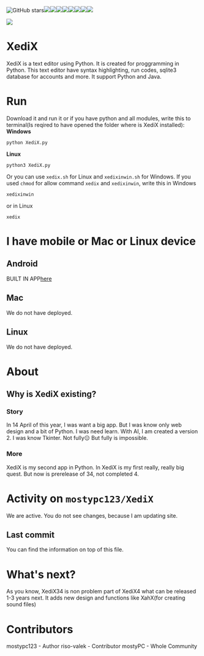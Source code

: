 ![GitHub stars](https://img.shields.io/github/stars/mostypc123/XediX?style=flat-square)![](https://img.shields.io/mostypc123/XediX/release/mostypc123/XediX.svg)![](https://img.shields.io/github/downloads/mostypc123/XediX/total.svg)![](https://img.shields.io/github/last-commit/mostypc123/XediX.svg)![](https://img.shields.io/github/issues/mostypc123/XediX.svg)![](https://img.shields.io/github/issues-pr/mostypc123/XediX.svg)![](https://img.shields.io/github/contributors/mostypc123/XediX.svg)![](https://img.shields.io/github/languages/top/mostypc123/XediX.svg)![](https://img.shields.io/endpoint?url=https://raw.githubusercontent.com/mostypc123/XediX/main/uptime.json)

![](https://github.com/mostypc123/XediX/blob/main/small_logo.png?raw=true) 
# XediX
XediX is a text editor using Python. It is created for proggramming in Python. This text editor have syntax highlighting, run codes, sqlite3 database for accounts and more. It support Python and Java.
# Run
Download it and run it or if you have python and all modules, write this to terminal(Is reqired to have opened the folder where is XediX installed):
**Windows**
```shell
python XediX.py
```
**Linux**
```shell
python3 XediX.py
```
Or you can use ```xedix.sh``` for Linux and ```xedixinwin.sh``` for Windows. If you used ```chmod``` for allow command ```xedix``` and ```xedixinwin```, write this in Windows
```shell
xedixinwin
```
or in Linux
```shell
xedix
```
# I have mobile or Mac or Linux device
## Android
BUILT IN APP[here](https://github.com/mostypc123/XediX-Mobile-Android)
## Mac
We do not have deployed.
## Linux
We do not have deployed.
# About
## Why is XediX existing?
### Story
In 14 April of this year, I was want a big app.
But I was know only web design and a bit
of Python. I was need learn. With AI, I am created a version 2. I was know Tkinter.
Not fully😑
But fully is impossible.

### More
XediX is my second app in Python. In XediX is my first
really,
really big quest.
But now is prerelease of 34, not completed 4.

# Activity on ```mostypc123/XediX```
We are active. You do not see changes, because I am updating site.
## Last commit
You can find the information on top of this file.
# What's next?
As you know, XediX34 is non problem part of XediX4
what can be released 1-3 years next.
It adds new design and functions like XahX(for creating
sound files)
# Contributors
mostypc123 - Author
riso-valek - Contributor
mostyPC - Whole Community
